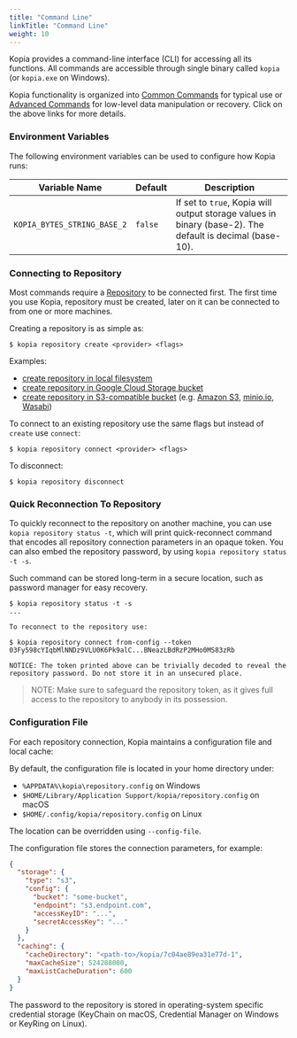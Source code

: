 ```yaml
---
title: "Command Line"
linkTitle: "Command Line"
weight: 10
---
```


Kopia provides a command-line interface (CLI) for accessing all its functions. All commands are accessible through single binary called `kopia` (or `kopia.exe` on Windows).

Kopia functionality is organized into [Common Commands](common/) for typical use or [Advanced Commands](advanced/) for low-level data manipulation or recovery. Click on the above links for more details.

### Environment Variables

The following environment variables can be used to configure how Kopia runs:

| Variable Name               | Default | Description                                                                                              |
| --------------------------- | ------- | -------------------------------------------------------------------------------------------------------- |
| `KOPIA_BYTES_STRING_BASE_2` | `false` | If set to `true`, Kopia will output storage values in binary (base-2). The default is decimal (base-10). |

### Connecting to Repository

Most commands require a [Repository](../../advanced/architecture/) to be connected first. The first time you use Kopia, repository must be created, later on it can be connected to from one or more machines.

Creating a repository is as simple as:

```shell
$ kopia repository create <provider> <flags>
```

Examples:

* [create repository in local filesystem](common/repository-create-filesystem/)
* [create repository in Google Cloud Storage bucket](common/repository-create-google/)
* [create repository in S3-compatible bucket](common/repository-create-s3/) (e.g. [Amazon S3](https://aws.amazon.com/s3/), [minio.io](https://minio.io/), [Wasabi](https://wasabi.com))

To connect to an existing repository use the same flags but instead of `create` use `connect`:

```shell
$ kopia repository connect <provider> <flags>
```

To disconnect:

```shell
$ kopia repository disconnect
```

### Quick Reconnection To Repository

To quickly reconnect to the repository on another machine, you can use `kopia repository status -t`, which will print quick-reconnect command that encodes all repository connection parameters in an opaque token. You can also embed the repository password, by using `kopia repository status -t -s`.

Such command can be stored long-term in a secure location, such as password manager for easy recovery.

```shell
$ kopia repository status -t -s
...

To reconnect to the repository use:

$ kopia repository connect from-config --token 03Fy598cYIqbMlNNDz9VLU0K6Pk9alC...BNeazLBdRzP2MHo0MS83zRb

NOTICE: The token printed above can be trivially decoded to reveal the repository password. Do not store it in an unsecured place.
```

> NOTE: Make sure to safeguard the repository token, as it gives full access to the repository to anybody in its possession.

### Configuration File

For each repository connection, Kopia maintains a configuration file and local cache:

By default, the configuration file is located in your home directory under:

* `%APPDATA%\kopia\repository.config` on Windows
* `$HOME/Library/Application Support/kopia/repository.config` on macOS
* `$HOME/.config/kopia/repository.config` on Linux

The location can be overridden using `--config-file`.

The configuration file stores the connection parameters, for example:

```json
{
  "storage": {
    "type": "s3",
    "config": {
      "bucket": "some-bucket",
      "endpoint": "s3.endpoint.com",
      "accessKeyID": "...",
      "secretAccessKey": "..."
    }
  },
  "caching": {
    "cacheDirectory": "<path-to>/kopia/7c04ae89ea31e77d-1",
    "maxCacheSize": 524288000,
    "maxListCacheDuration": 600
  }
}
```

The password to the repository is stored in operating-system specific credential storage (KeyChain on macOS, Credential Manager on Windows or KeyRing on Linux).
